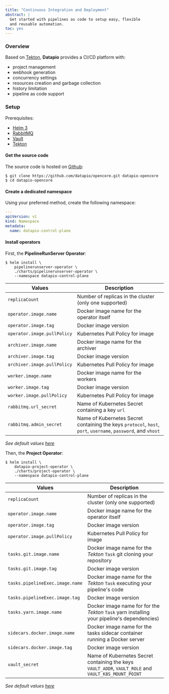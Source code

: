 ```yaml
---
title: "Continuous Integration and Deployment"
abstract: |
  Get started with pipelines as code to setup easy, flexible
  and reusable automation.
toc: yes
---
```


### Overview

Based on [Tekton](https://tekton.dev), **Datapio** provides a CI/CD platform with:

 - project management
 - webhook generation
 - concurrency settings
 - resources creation and garbage collection
 - history limitation
 - pipeline as code support

### Setup

Prerequisites:

 - [Helm 3](https://helm.sh)
 - [RabbitMQ](https://www.rabbitmq.com)
 - [Vault](https://vaultproject.io)
 - [Tekton](https://tekton.dev)

#### Get the source code

The source code is hosted on [Github](https://github.com/datapio/opencore):

    $ git clone https://github.com/datapio/opencore.git datapio-opencore
    $ cd datapio-opencore

#### Create a dedicated namespace

Using your preferred method, create the following namespace:

```yaml
---
apiVersion: v1
kind: Namespace
metadata:
  name: datapio-control-plane
```

#### Install operators

First, the **PipelineRunServer Operator**:

    $ helm install \
        pipelinerunserver-operator \
        ./charts/pipelinerunserver-operator \
        --namespace datapio-control-plane

| Values | Description |
| ------ | ----------- |
| `replicaCount` | Number of replicas in the cluster (only one supported) |
| `operator.image.name` | Docker image name for the operator itself |
| `operator.image.tag` | Docker image version |
| `operator.image.pullPolicy` | Kubernetes Pull Policy for image |
| `archiver.image.name` | Docker image name for the archiver |
| `archiver.image.tag` | Docker image version |
| `archiver.image.pullPolicy` | Kubernetes Pull Policy for image |
| `worker.image.name` | Docker image name for the workers |
| `worker.image.tag` | Docker image version |
| `worker.image.pullPolicy` | Kubernetes Pull Policy for image |
| `rabbitmq.url_secret` | Name of Kubernetes Secret containing a key `url` |
| `rabbitmq.admin_secret` | Name of Kubernetes Secret containing the keys `protocol`, `host`, `port`, `username`, `password`, and `vhost` 

*See default values [here](https://github.com/datapio/opencore/blob/feature/refactor/charts/pipelinerunserver-operator/values.yaml)*

Then, the **Project Operator**:

    $ helm install \
        datapio-project-operator \
        ./charts/project-operator \
        --namespace datapio-control-plane

| Values | Description |
| ------ | ----------- |
| `replicaCount` | Number of replicas in the cluster (only one supported) |
| `operator.image.name` | Docker image name for the operator itself |
| `operator.image.tag` | Docker image version |
| `operator.image.pullPolicy` | Kubernetes Pull Policy for image |
| `tasks.git.image.name` | Docker image name for the *Tekton* `Task` git cloning your repository |
| `tasks.git.image.tag` | Docker image version |
| `tasks.pipelineExec.image.name` | Docker image name for the *Tekton* `Task` executing your pipeline's code |
| `tasks.pipelineExec.image.tag` | Docker image version |
| `tasks.yarn.image.name` | Docker image name for for the *Tekton* `Task` yarn installing your pipeline's dependencies) |
| `sidecars.docker.image.name` | Docker image name for the tasks sidecar container running a Docker server |
| `sidecars.docker.image.tag` | Docker image version |
| `vault_secret` | Name of Kubernetes Secret containing the keys `VAULT_ADDR`, `VAULT_ROLE` and `VAULT_K8S_MOUNT_POINT` |

*See default values [here](https://github.com/datapio/opencore/blob/feature/refactor/charts/project-operator/values.yaml)*
